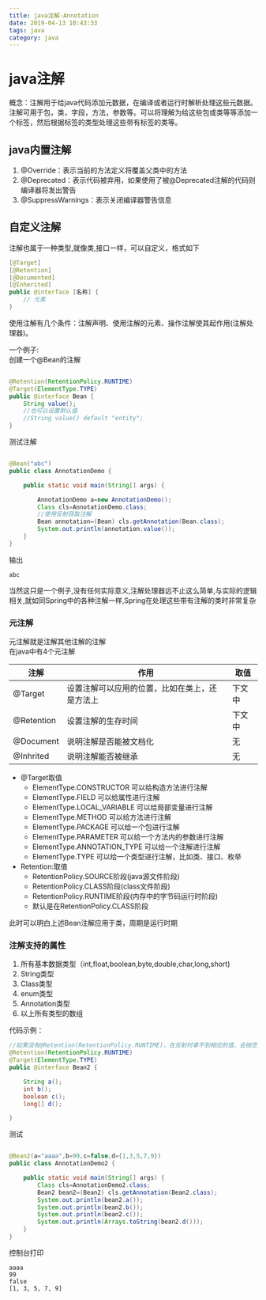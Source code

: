 ```yaml
---
title: java注解-Annotation
date: 2019-04-13 10:43:33
tags: java
category: java
---
```


# java注解
概念：注解用于给java代码添加元数据，在编译或者运行时解析处理这些元数据。注解可用于包，类，字段，方法，参数等。可以将理解为给这些包或类等等添加一个标签，然后根据标签的类型处理这些带有标签的类等。

<!--more-->

## java内置注解

1. @Override：表示当前的方法定义将覆盖父类中的方法
2. @Deprecated：表示代码被弃用，如果使用了被@Deprecated注解的代码则编译器将发出警告
3. @SuppressWarnings：表示关闭编译器警告信息


## 自定义注解

注解也属于一种类型,就像类,接口一样，可以自定义，格式如下

~~~java
[@Target]
[@Retention]
[@Documented]
[@Inherited]
public @interface [名称] {
    // 元素
}
~~~

使用注解有几个条件：注解声明、使用注解的元素、操作注解使其起作用(注解处理器)。  

一个例子:   
创建一个@Bean的注解
~~~java

@Retention(RetentionPolicy.RUNTIME)
@Target(ElementType.TYPE)
public @interface Bean {
    String value();
    //也可以设置默认值
    //String value() default "entity";
}
~~~
测试注解
~~~java

@Bean("abc")
public class AnnotationDemo {

    public static void main(String[] args) {

        AnnotationDemo a=new AnnotationDemo();
        Class cls=AnnotationDemo.class;
        //使用反射获取注解
        Bean annotation=(Bean) cls.getAnnotation(Bean.class);
        System.out.println(annotation.value());
    }
}
~~~
输出
~~~
abc
~~~

当然这只是一个例子,没有任何实际意义,注解处理器远不止这么简单,与实际的逻辑相关,就如同Spring中的各种注解一样,Spring在处理这些带有注解的类时非常复杂   

### 元注解

元注解就是注解其他注解的注解   
在java中有4个元注解


| 注解       | 作用                                            | 取值   |
| ---------- | ---------------------------------------------- | ------ |
| @Target    | 设置注解可以应用的位置，比如在类上，还是方法上         | 下文中 |
| @Retention | 设置注解的生存时间                                | 下文中 |
| @Document  | 说明注解是否能被文档化                             | 无     |
| @Inhrited  | 说明注解能否被继承                                | 无     |


- @Target取值
  - ElementType.CONSTRUCTOR 可以给构造方法进行注解
  - ElementType.FIELD 可以给属性进行注解
  - ElementType.LOCAL_VARIABLE 可以给局部变量进行注解
  - ElementType.METHOD 可以给方法进行注解
  - ElementType.PACKAGE 可以给一个包进行注解
  - ElementType.PARAMETER 可以给一个方法内的参数进行注解
  - ElementType.ANNOTATION_TYPE 可以给一个注解进行注解
  - ElementType.TYPE 可以给一个类型进行注解，比如类、接口、枚举
- Retention:取值
  - RetentionPolicy.SOURCE阶段(java源文件阶段)
  - RetentionPolicy.CLASS阶段(class文件阶段)
  - RetentionPolicy.RUNTIME阶段(内存中的字节码运行时阶段)
  - 默认是在RetentionPolicy.CLASS阶段

此时可以明白上述Bean注解应用于类，周期是运行时期

### 注解支持的属性
1. 所有基本数据类型（int,float,boolean,byte,double,char,long,short) 
2. String类型 
3. Class类型 
4. enum类型 
5. Annotation类型 
6. 以上所有类型的数组

代码示例：
~~~java
//如果没有@Retention(RetentionPolicy.RUNTIME)，在反射时拿不到相应的值，会抛空指针异常，因为默认注解生存时间是class文件
@Retention(RetentionPolicy.RUNTIME)
@Target(ElementType.TYPE)
public @interface Bean2 {

    String a();
    int b();
    boolean c();
    long[] d();

}
~~~

测试
~~~java

@Bean2(a="aaaa",b=99,c=false,d={1,3,5,7,9})
public class AnnotationDemo2 {

    public static void main(String[] args) {
        Class cls=AnnotationDemo2.class;
        Bean2 bean2=(Bean2) cls.getAnnotation(Bean2.class);
        System.out.println(bean2.a());
        System.out.println(bean2.b());
        System.out.println(bean2.c());
        System.out.println(Arrays.toString(bean2.d()));
    }
}
~~~
控制台打印
~~~
aaaa
99
false
[1, 3, 5, 7, 9]
~~~


